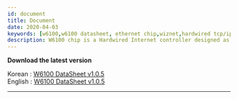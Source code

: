 ```yaml
---
id: document
title: Document
date: 2020-04-03
keywords: [w6100,w6100 datasheet, ethernet chip,wiznet,hardwired tcp/ip,arduino ethernet,pico ethernet]
description: W6100 chip is a Hardwired Internet controller designed as a full hardwired TCP/IP stack with WIZnet technology
---
```



**Download the latest version**

Korean : <a href="/img/products/w6100/w6100_ds_v105k.pdf" target="_blank">W6100 DataSheet v1.0.5</a><br />
English : <a href="/img/products/w6100/w6100_ds_v105e.pdf" target="_blank">W6100 DataSheet v1.0.5</a>

-----
